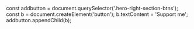 const addbutton = document.querySelector('.hero-right-section-btns');
const b = document.createElement('button');
b.textContent = 'Support me';
addbutton.appendChild(b);